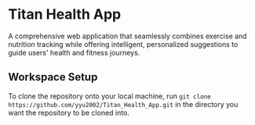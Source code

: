 # Titan Health App
A comprehensive web application that seamlessly combines exercise and nutrition tracking while offering intelligent, personalized suggestions to guide users' health and fitness journeys. 

## Workspace Setup
To clone the repository onto your local machine, run `git clone https://github.com/yyu2002/Titan_Health_App.git` in the directory you want the repository to be cloned into.

